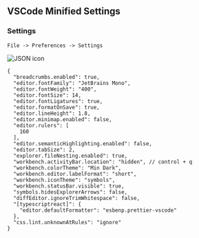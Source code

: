 ## VSCode Minified Settings

### Settings

```File -> Preferences -> Settings```

![JSON icon](image.png)

```
{
  "breadcrumbs.enabled": true,
  "editor.fontFamily": "JetBrains Mono",
  "editor.fontWeight": "400",
  "editor.fontSize": 14,
  "editor.fontLigatures": true,
  "editor.formatOnSave": true,
  "editor.lineHeight": 1.8,
  "editor.minimap.enabled": false,
  "editor.rulers": [
    160
  ],
  "editor.semanticHighlighting.enabled": false,
  "editor.tabSize": 2,
  "explorer.fileNesting.enabled": true,
  "workbench.activityBar.location": "hidden", // control + q
  "workbench.colorTheme": "Min Dark",
  "workbench.editor.labelFormat": "short",
  "workbench.iconTheme": "symbols",
  "workbench.statusBar.visible": true,
  "symbols.hidesExplorerArrows": false,
  "diffEditor.ignoreTrimWhitespace": false,
  "[typescriptreact]": {
    "editor.defaultFormatter": "esbenp.prettier-vscode"
  },
  "css.lint.unknownAtRules": "ignore"
}
```
